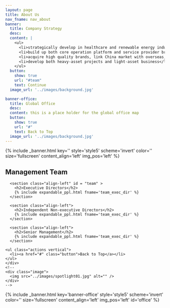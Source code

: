 ```yaml
---
layout: page
title: About Us
nav_fname: nav_about
banner:
  title: Company Strategy
  desc:
  content: |
    <ul>
      <li>strategically develop in healthcare and renewable energy industries</li>
      <li>build up both core operation platform and service provider brands</li>
      <li>acquire high quality brands, link China market with overseas, build up the whole industry link</li>
      <li>develop both heavy-asset projects and light-asset business</li>
    </ul>
  button:
    show: true
    url: "#team"
    text: Continue
  image_url: '../images/background.jpg'

banner-office:
  title: Global Office
  desc:
  content: this is a place holder for the global office map
  button:
    show: true
    url: "#"
    text: Back to Top
  image_url: '../images/background.jpg'
---
```

<!-- Welcome Banner -->
{% include _banner.html key='' style='style5' scheme='invert' color='' size='fullscreen' content_align='left' img_pos='left' %}

<!-- Management Team -->
<!-- Wrapper -->
<section class="wrapper style2 align-center" >
    <div class="inner medium">
      <h2 >Management Team</h2>

      <section class="align-left" id = "team" >
        <h2>Executive Directors</h2>
        {% include expandable_ppl.html fname='team_exec_dir' %}
      </section>

      <section class="align-left">
        <h2>Independent Non-executive Directors</h2>
        {% include expandable_ppl.html fname='team_exec_dir' %}
      </section>

      <section class="align-left">
        <h2>Senior Management</h2>
        {% include expandable_ppl.html fname='team_exec_dir' %}
      </section>

    <ul class="actions vertical">
      <li><a href="#" class="button">Back to Top</a></li>
    </ul>
    </div>
    <!--
    <div class="image">
      <img src="../images/spotlight01.jpg" alt="" />
    </div>
    -->
</section>

<!-- Global Office -->
{% include _banner.html key='banner-office' style='style5' scheme='invert' color='' size='fullscreen' content_align='left' img_pos='left' id='office' %}
